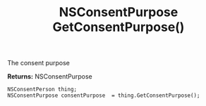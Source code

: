 ﻿---
uid: crmscript_ref_NSConsentPerson_GetConsentPurpose
title: NSConsentPurpose GetConsentPurpose()
intellisense: NSConsentPerson.GetConsentPurpose
keywords: NSConsentPerson, GetConsentPurpose
so.topic: reference
---

The consent purpose

**Returns:** NSConsentPurpose


```crmscript
NSConsentPerson thing;
NSConsentPurpose consentPurpose  = thing.GetConsentPurpose();
```



